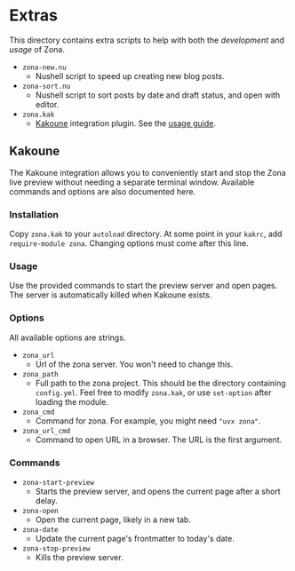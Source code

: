 # Extras

This directory contains extra scripts to help with both the _development_ and
_usage_ of Zona.

- `zona-new.nu`
  - Nushell script to speed up creating new blog posts.
- `zona-sort.nu`
  - Nushell script to sort posts by date and draft status, and open with editor.
- `zona.kak`
  - [Kakoune](https://kakoune.org) integration plugin. See the
    [usage guide](#kakoune).

## Kakoune

The Kakoune integration allows you to conveniently start and stop the Zona live
preview without needing a separate terminal window. Available commands and
options are also documented here.

### Installation

Copy `zona.kak` to your `autoload` directory. At some point in your `kakrc`, add
`require-module zona`. Changing options must come after this line.

### Usage

Use the provided commands to start the preview server and open pages. The server
is automatically killed when Kakoune exists.

### Options

All available options are strings.

- `zona_url`
  - Url of the zona server. You won't need to change this.
- `zona_path`
  - Full path to the zona project. This should be the directory containing
    `config.yml`. Feel free to modify `zona.kak`, or use `set-option` after
    loading the module.
- `zona_cmd`
  - Command for zona. For example, you might need `"uvx zona"`.
- `zona_url_cmd`
  - Command to open URL in a browser. The URL is the first argument.

### Commands

- `zona-start-preview`
  - Starts the preview server, and opens the current page after a short delay.
- `zona-open`
  - Open the current page, likely in a new tab.
- `zona-date`
  - Update the current page's frontmatter to today's date.
- `zona-stop-preview`
  - Kills the preview server.
